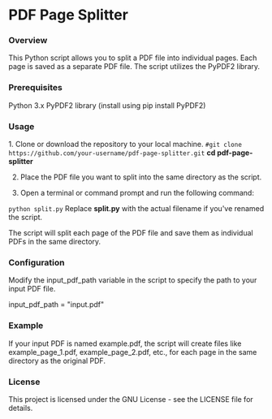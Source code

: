 <h1>PDF Page Splitter</h1>
<h3>Overview</h3>
</h6>This Python script allows you to split a PDF file into individual pages. Each page is saved as a separate PDF file. The script utilizes the PyPDF2 library.</h6>

<h3>Prerequisites</h3>
Python 3.x
PyPDF2 library (install using pip install PyPDF2)

<h3>Usage</h3>
1. Clone or download the repository to your local machine.
<code>#git clone https://github.com/your-username/pdf-page-splitter.git</code>
<b>cd pdf-page-splitter</b>

2. Place the PDF file you want to split into the same directory as the script.

3. Open a terminal or command prompt and run the following command:

<code>python split.py</code>
Replace <b>split.py</b> with the actual filename if you've renamed the script.

The script will split each page of the PDF file and save them as individual PDFs in the same directory.

<h3>Configuration</h3>
Modify the input_pdf_path variable in the script to specify the path to your input PDF file.

input_pdf_path = "input.pdf"

<h3>Example</h3>
If your input PDF is named example.pdf, the script will create files like example_page_1.pdf, example_page_2.pdf, etc., for each page in the same directory as the original PDF.

<h3>License</h3>
This project is licensed under the GNU License - see the LICENSE file for details.
